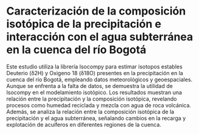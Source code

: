 # Caracterización de la composición isotópica de la precipitación e interacción con el agua subterránea en la cuenca del río Bogotá
Este estudio utiliza la librería Isocompy para estimar isotopos estables Deuterio (δ2H) y Oxigeno 18 
(δ18O) presentes en la precipitación en la cuenca del río Bogotá, empleando datos meteorológicos y
geoespaciales. Aunque se enfrenta a la falta de datos, se demuestra la utilidad de Isocompy en el modelamiento
isotópico. Los resultados muestran una relación entre la precipitación y la composición isotópica, revelando
procesos como humedad reciclada y mezcla con agua de roca volcánica. Además, se analiza la relación entre la
composición isotópica de la precipitación y el agua subterránea, señalando cambios en la recarga y explotación
de acuíferos en diferentes regiones de la cuenca.
